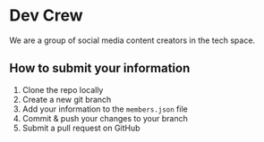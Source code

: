 # Dev Crew
We are a group of social media content creators in the tech space.

## How to submit your information
1. Clone the repo locally
2. Create a new git branch
3. Add your information to the `members.json` file
4. Commit & push your changes to your branch
5. Submit a pull request on GitHub
